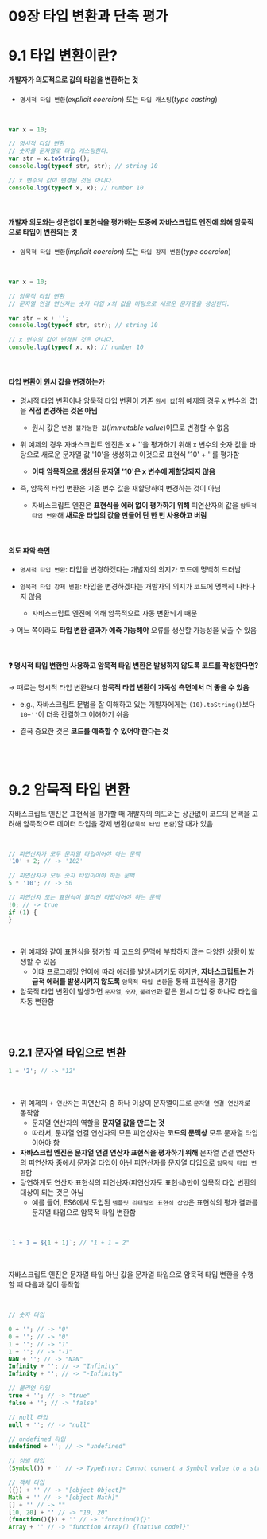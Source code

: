 # 09장 타입 변환과 단축 평가

# 9.1 타입 변환이란?

#### 개발자가 의도적으로 값의 타입을 변환하는 것

- `명시적 타입 변환`(_explicit coercion_) 또는 `타입 캐스팅`(_type casting_)

<br>

```js
var x = 10;

// 명시적 타입 변환
// 숫자를 문자열로 타입 캐스팅한다.
var str = x.toString();
console.log(typeof str, str); // string 10

// x 변수의 값이 변경된 것은 아니다.
console.log(typeof x, x); // number 10
```

<br>

#### 개발자 의도와는 상관없이 표현식을 평가하는 도중에 자바스크립트 엔진에 의해 암묵적으로 타입이 변환되는 것

- `암묵적 타입 변환`(_implicit coercion_) 또는 `타입 강제 변환`(_type coercion_)

<br>

```js
var x = 10;

// 암묵적 타입 변환
// 문자열 연결 연산자는 숫자 타입 x의 값을 바탕으로 새로운 문자열을 생성한다.

var str = x + '';
console.log(typeof str, str); // string 10

// x 변수의 값이 변경된 것은 아니다.
console.log(typeof x, x); // number 10
```

<br>

#### 타입 변환이 원시 값을 변경하는가

- 명시적 타입 변환이나 암묵적 타입 변환이 기존 `원시 값`(위 예제의 경우 x 변수의 값)을 **직접 변경하는 것은 아님**

  - 원시 값은 `변경 불가능한 값`(_immutable value_)이므로 변경할 수 없음

- 위 예제의 경우 자바스크립트 엔진은 x + ''을 평가하기 위해 x 변수의 숫자 값을 바탕으로 새로운 문자열 값 '10'을 생성하고 이것으로 표현식 '10' + ''를 평가함
  - **이때 암묵적으로 생성된 문자열 '10'은 x 변수에 재할당되지 않음**
- 즉, 암묵적 타입 변환은 기존 변수 값을 재할당하여 변경하는 것이 아님
  - 자바스크립트 엔진은 **표현식을 에러 없이 평가하기 위해** 피연산자의 값을 `암묵적 타입 변환`해 **새로운 타입의 값을 만들어 단 한 번 사용하고 버림**

<br>

#### 의도 파악 측면

- `명시적 타입 변환`: 타입을 변경하겠다는 개발자의 의지가 코드에 명백히 드러남

- `암묵적 타입 강제 변환`: 타입을 변경하겠다는 개발자의 의지가 코드에 명백히 나타나지 않음
  - 자바스크립트 엔진에 의해 암묵적으로 자동 변환되기 때문

→ 어느 쪽이라도 **타입 변환 결과가 예측 가능해야** 오류를 생산할 가능성을 낮출 수 있음

<br>

#### ❓ 명시적 타입 변환만 사용하고 암묵적 타입 변환은 발생하지 않도록 코드를 작성한다면?

→ 때로는 명시적 타입 변환보다 **암묵적 타입 변환이 가독성 측면에서 더 좋을 수 있음**

- e.g., 자바스크립트 문법을 잘 이해하고 있는 개발자에게는 `(10).toString()`보다 `10+''`이 더욱 간결하고 이해하기 쉬움

- 결국 중요한 것은 **코드를 예측할 수 있어야 한다는 것**

<br>
<br>

# 9.2 암묵적 타입 변환

자바스크립트 엔진은 표현식을 평가할 때 개발자의 의도와는 상관없이 코드의 문맥을 고려해 암묵적으로 데이터 타입을 강제 변환(`암묵적 타입 변환`)할 때가 있음

<br>

```js
// 피연산자가 모두 문자열 타입이어야 하는 문맥
'10' + 2; // -> '102'

// 피연산자가 모두 숫자 타입이어야 하는 문백
5 * '10'; // -> 50

// 피연산자 또는 표현식이 불리언 타입이어야 하는 문백
!0; // -> true
if (1) {
}
```

<br>

- 위 예제와 같이 표현식을 평가할 때 코드의 문맥에 부합하지 않는 다양한 상황이 밣생할 수 있음
  - 이떄 프로그래밍 언어에 따라 에러를 발생시키기도 하지만, **자바스크립트는 가급적 에러를 발생시키지 않도록** `암묵적 타입 변환`을 통해 표현식을 평가함
- 암묵적 타입 변환이 발생하면 `문자열`, `숫자`, `불리언`과 같은 원시 타입 중 하나로 타입을 자동 변환함

<br>
<br>

## 9.2.1 문자열 타입으로 변환

```js
1 + '2'; // -> "12"
```

<br>

- 위 예제의 `+ 연산자`는 피연산자 중 하나 이상이 문자열이므로 `문자열 연결 연산자`로 동작함
  - 문자열 연산자의 역할을 **문자열 값을 만드는 것**
  - 따라서, 문자열 연결 연산자의 모든 피연산자는 **코드의 문맥상** 모두 문자열 타입이어야 함
- **자바스크립 엔진은 문자열 연결 연산자 표현식을 평가하기 위해** 문자열 연결 연산자의 피연산자 중에서 문자열 타입이 아닌 피연산자를 문자열 타입으로 `암묵적 타입 변환`함
- 당연하게도 연산자 표현식의 피연산자(피연산자도 표현식)만이 암묵적 타입 변환의 대상이 되는 것은 아님
  - 예를 들어, ES6에서 도입된 `템플릿 리터럴의 표현식 삽입`은 표현식의 평가 결과를 문자열 타입으로 암묵적 타입 변환함

<br>

```js
`1 + 1 = ${1 + 1}`; // "1 + 1 = 2"
```

<br>

자바스크립트 엔진은 문자열 타입 아닌 값을 문자열 타입으로 암묵적 타입 변환을 수행할 때 다음과 같이 동작함

<br>

```js
// 숫자 타입

0 + ''; // -> "0"
0 + ''; // -> "0"
1 + ''; // -> "1"
1 + ''; // -> "-1"
NaN + ''; // -> "NaN"
Infinity + ''; // -> "Infinity"
Infinity + ''; // -> "-Infinity"

// 불리언 타입
true + ''; // -> "true"
false + ''; // -> "false"

// null 타입
null + ''; // -> "null"

// undefined 타입
undefined + ''; // -> "undefined"

// 심벌 타입
(Symbol()) + '' // -> TypeError: Cannot convert a Symbol value to a string

// 객체 타입
({}) + '' // -> "[object Object]"
Math + '' // -> "[object Math]"
[] + '' // -> ""
[10, 20] + '' // -> "10, 20"
(function(){}) + '' // -> "function(){}"
Array + '' // -> "function Array() {[native code]}"
```

